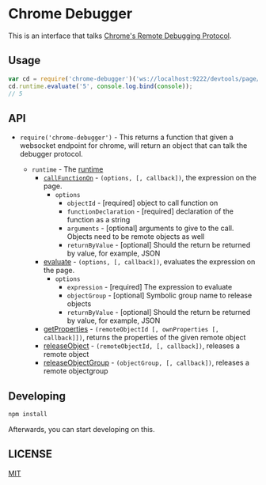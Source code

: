 # Chrome Debugger
This is an interface that talks [Chrome's Remote Debugging Protocol](https://developers.google.com/chrome-developer-tools/docs/debugger-protocol).

## Usage
```javascript
var cd = require('chrome-debugger')('ws://localhost:9222/devtools/page/123')
cd.runtime.evaluate('5', console.log.bind(console));
// 5
```

## API

* `require('chrome-debugger')` - This returns a function that given a websocket endpoint for chrome, will return an object that can talk the debugger protocol.

    * `runtime` - The [runtime](https://developers.google.com/chrome-developer-tools/docs/protocol/1.0/runtime)
        * [`callFunctionOn`](https://developers.google.com/chrome-developer-tools/docs/protocol/1.0/runtime#command-callFunctionOn) - `(options, [, callback])`, [](https://developers.google.com/chrome-developer-tools/docs/protocol/1.0/runtime#command-evaluate) the expression on the page.
            * `options`
                * `objectId` - [required] object to call function on
                * `functionDeclaration` - [required] declaration of the function as a string
                * `arguments` - [optional] arguments to give to the call. Objects need to be remote objects as well
                * `returnByValue` - [optional] Should the return be returned by value, for example, JSON
        * [evaluate](https://developers.google.com/chrome-developer-tools/docs/protocol/1.0/runtime#command-evaluate) - `(options, [, callback])`, evaluates the expression on the page.
            * `options`
                * `expression` - [required] The expression to evaluate
                * `objectGroup` - [optional] Symbolic group name to release objects
                * `returnByValue` - [optional] Should the return be returned by value, for example, JSON
        * [getProperties](https://developers.google.com/chrome-developer-tools/docs/protocol/1.0/runtime#command-getProperties) - `(remoteObjectId [, ownProperties [, callback]])`, returns the properties of the given remote object
        * [releaseObject](https://developers.google.com/chrome-developer-tools/docs/protocol/1.0/runtime#command-releaseObject) - `(remoteObjectId, [, callback])`, releases a remote object
        * [releaseObjectGroup](https://developers.google.com/chrome-developer-tools/docs/protocol/1.0/runtime#command-releaseObjectGroup) - `(objectGroup, [, callback])`, releases a remote objectgroup

## Developing
```sh
npm install
```

Afterwards, you can start developing on this.

## LICENSE
[MIT](http://gkatsev.mit-license.org/)
